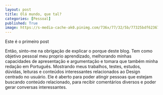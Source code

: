 ```yaml
---
layout: post
title: Olá mundo, que tal?
categories: [Pessoal]
published: True
image: https://s-media-cache-ak0.pinimg.com/736x/77/32/5b/77325bdf623674fcede0791f7ee9d272.jpg
---
```



Este é o primeiro post

Então, sinto-me na obrigação de explicar o porque deste blog.
Tem como objetivo pessoal meu proprio aprendizado, melhorando minhas capacidades de apresentação e argumentação e tomara que também minha redação em Português.
Mostrando meus trabalhos, testes, estudos, dúvidas, leituras e conteúdos interessantes relacionados ao Design centrado no usuário. 
Ele é aberto para poder atingir pessoas que estejam buscando conteúdo relacionado, para recibir comentários diversos e poder gerar conversas interessantes. 


